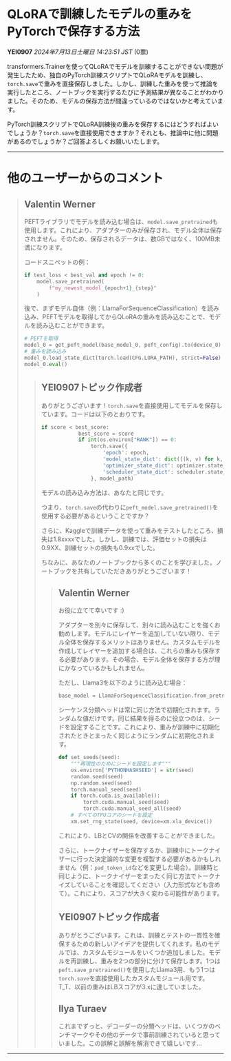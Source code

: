 # QLoRAで訓練したモデルの重みをPyTorchで保存する方法

**YEI0907** *2024年7月13日土曜日 14:23:51 JST* (0票)

transformers.Trainerを使ってQLoRAでモデルを訓練することができない問題が発生したため、独自のPyTorch訓練スクリプトでQLoRAモデルを訓練し、`torch.save`で重みを直接保存しました。しかし、訓練した重みを使って推論を実行したところ、ノートブックを実行するたびに予測結果が異なることがわかりました。そのため、モデルの保存方法が間違っているのではないかと考えています。

PyTorch訓練スクリプトでQLoRA訓練後の重みを保存するにはどうすればよいでしょうか？`torch.save`を直接使用できますか？それとも、推論中に他に問題があるのでしょうか？ご回答よろしくお願いいたします。

---

# 他のユーザーからのコメント

> ## Valentin Werner
> 
> PEFTライブラリでモデルを読み込む場合は、`model.save_pretrained`も使用します。これにより、アダプターのみが保存され、モデル全体は保存されません。そのため、保存されるデータは、数GBではなく、100MB未満になります。
> 
> コードスニペットの例：
> 
> ```python
> if test_loss < best_val and epoch != 0:
>     model.save_pretrained(
>         f"my_newest_model_{epoch+1}_{step}"
>     )
> 
> ```
> 
> 後で、まずモデル自体（例：LlamaForSequenceClassification）を読み込み、PEFTモデルを取得してからQLoRAの重みを読み込むことで、モデルを読み込むことができます。
> 
> ```python
> # PEFTを取得
> model_0 = get_peft_model(base_model_0, peft_config).to(device_0) 
> # 重みを読み込み
> model_0.load_state_dict(torch.load(CFG.LORA_PATH), strict=False)
> model_0.eval()
> 
> ```
> 
> 
> 
> > ## YEI0907トピック作成者
> > 
> > ありがとうございます！`torch.save`を直接使用してモデルを保存しています。コードは以下のとおりです。
> > 
> > ```python
> > if score < best_score:
> >             best_score = score
> >             if int(os.environ["RANK"]) == 0:
> >                 torch.save({
> >                     'epoch': epoch,
> >                     'model_state_dict': dict([(k, v) for k, v in model.module.named_parameters() if v.requires_grad]),
> >                     'optimizer_state_dict': optimizer.state_dict(),
> >                     'scheduler_state_dict': scheduler.state_dict()
> >                 }, model_path)
> > 
> > ```
> > 
> > モデルの読み込み方法は、あなたと同じです。
> > 
> > つまり、`torch.save`の代わりに`peft_model.save_pretrained()`を使用する必要があるということですか？
> > 
> > さらに、Kaggleで訓練データを使って重みをテストしたところ、損失は1.8xxxxでした。しかし、訓練では、評価セットの損失は0.9XX、訓練セットの損失も0.9xxでした。
> > 
> > ちなみに、あなたのノートブックから多くのことを学びました。ノートブックを共有していただきありがとうございます！
> > 
> > 
> > 
> > > ## Valentin Werner
> > > 
> > > お役に立てて幸いです :)
> > > 
> > > アダプターを別々に保存して、別々に読み込むことを強くお勧めします。モデルにレイヤーを追加していない限り、モデル全体を保存するメリットはありません。カスタムモデルを作成してレイヤーを追加する場合は、これらの重みも保存する必要があります。その場合、モデル全体を保存する方が理にかなっているかもしれません。
> > > 
> > > ただし、Llama3を以下のように読み込む場合：
> > > 
> > > ```python
> > > base_model = LlamaForSequenceClassification.from_pretrained(model_id, token=HF_TOKEN, num_labels=CFG.NUM_LABELS, torch_dtype=CFG.TORCH_DTYPE, trust_remote_code=True)   
> > > 
> > > ```
> > > 
> > > シーケンス分類ヘッドは常に同じ方法で初期化されます。ランダムな値だけです。同じ結果を得るのに役立つのは、シードを設定することです。これにより、重みが訓練中に初期化されたときとまったく同じようにランダムに初期化されます。
> > > 
> > > ```python
> > > def set_seeds(seed):
> > >     """再現性のためにシードを設定します"""
> > >     os.environ['PYTHONHASHSEED'] = str(seed)
> > >     random.seed(seed)
> > >     np.random.seed(seed)
> > >     torch.manual_seed(seed)
> > >     if torch.cuda.is_available():
> > >         torch.cuda.manual_seed(seed)
> > >         torch.cuda.manual_seed_all(seed)
> > >     # すべてのTPUコアのシードを設定
> > >     xm.set_rng_state(seed, device=xm.xla_device())  
> > > 
> > > ```
> > > 
> > > これにより、LBとCVの関係を改善することができました。
> > > 
> > > さらに、トークナイザーを保存するか、訓練中にトークナイザーに行った決定論的な変更を複製する必要があるかもしれません（例：`pad_token_id`などを変更した場合）。訓練時と同じように、トークナイザーをまったく同じ方法でトークナイズしていることを確認してください（入力形式なども含めて）。これにより、スコアが大きく変わる可能性があります。
> > > 
> > > 
> > > 
> > > ## YEI0907トピック作成者
> > > 
> > > ありがとうございます。これは、訓練とテストの一貫性を確保するための新しいアイデアを提供してくれます。私のモデルでは、カスタムモジュールをいくつか追加しました。モデルを再訓練し、重みを2つの部分に分けて保存します。1つは`peft.save_pretrained()`を使用したLlama3用、もう1つは`torch.save`を直接使用したカスタムモジュール用です。T_T、以前の重みはLBスコアが3.xに達していました。
> > > 
> > > 
> > > 
> > > ## Ilya Turaev
> > > 
> > > これまでずっと、デコーダーの分類ヘッドは、いくつかのベンチマークやその他のデータで事前訓練されていると思っていました。この誤解と誤解を解消できて嬉しいです…
> > > 
> > > 
> > > 
---


